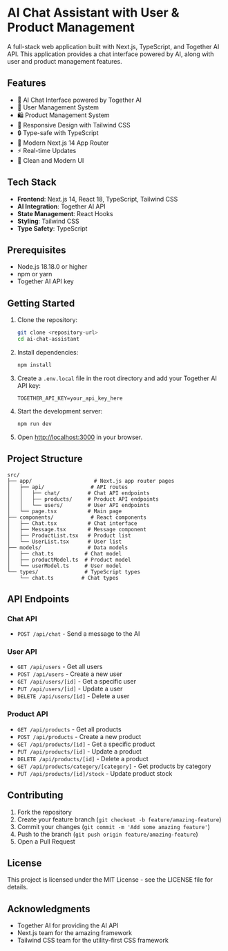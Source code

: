 # AI Chat Assistant with User & Product Management

A full-stack web application built with Next.js, TypeScript, and Together AI API. This application provides a chat interface powered by AI, along with user and product management features.

## Features

- 🤖 AI Chat Interface powered by Together AI
- 👥 User Management System
- 🛍️ Product Management System
- 📱 Responsive Design with Tailwind CSS
- 🔒 Type-safe with TypeScript
- 🚀 Modern Next.js 14 App Router
- ⚡ Real-time Updates
- 🎨 Clean and Modern UI

## Tech Stack

- **Frontend**: Next.js 14, React 18, TypeScript, Tailwind CSS
- **AI Integration**: Together AI API
- **State Management**: React Hooks
- **Styling**: Tailwind CSS
- **Type Safety**: TypeScript

## Prerequisites

- Node.js 18.18.0 or higher
- npm or yarn
- Together AI API key

## Getting Started

1. Clone the repository:
   ```bash
   git clone <repository-url>
   cd ai-chat-assistant
   ```

2. Install dependencies:
   ```bash
   npm install
   ```

3. Create a `.env.local` file in the root directory and add your Together AI API key:
   ```
   TOGETHER_API_KEY=your_api_key_here
   ```

4. Start the development server:
   ```bash
   npm run dev
   ```

5. Open [http://localhost:3000](http://localhost:3000) in your browser.

## Project Structure

```
src/
├── app/                    # Next.js app router pages
│   ├── api/               # API routes
│   │   ├── chat/         # Chat API endpoints
│   │   ├── products/     # Product API endpoints
│   │   └── users/        # User API endpoints
│   └── page.tsx          # Main page
├── components/            # React components
│   ├── Chat.tsx          # Chat interface
│   ├── Message.tsx       # Message component
│   ├── ProductList.tsx   # Product list
│   └── UserList.tsx      # User list
├── models/               # Data models
│   ├── chat.ts          # Chat model
│   ├── productModel.ts  # Product model
│   └── userModel.ts     # User model
└── types/               # TypeScript types
    └── chat.ts         # Chat types
```

## API Endpoints

### Chat API
- `POST /api/chat` - Send a message to the AI

### User API
- `GET /api/users` - Get all users
- `POST /api/users` - Create a new user
- `GET /api/users/[id]` - Get a specific user
- `PUT /api/users/[id]` - Update a user
- `DELETE /api/users/[id]` - Delete a user

### Product API
- `GET /api/products` - Get all products
- `POST /api/products` - Create a new product
- `GET /api/products/[id]` - Get a specific product
- `PUT /api/products/[id]` - Update a product
- `DELETE /api/products/[id]` - Delete a product
- `GET /api/products/category/[category]` - Get products by category
- `PUT /api/products/[id]/stock` - Update product stock

## Contributing

1. Fork the repository
2. Create your feature branch (`git checkout -b feature/amazing-feature`)
3. Commit your changes (`git commit -m 'Add some amazing feature'`)
4. Push to the branch (`git push origin feature/amazing-feature`)
5. Open a Pull Request

## License

This project is licensed under the MIT License - see the LICENSE file for details.

## Acknowledgments

- Together AI for providing the AI API
- Next.js team for the amazing framework
- Tailwind CSS team for the utility-first CSS framework
